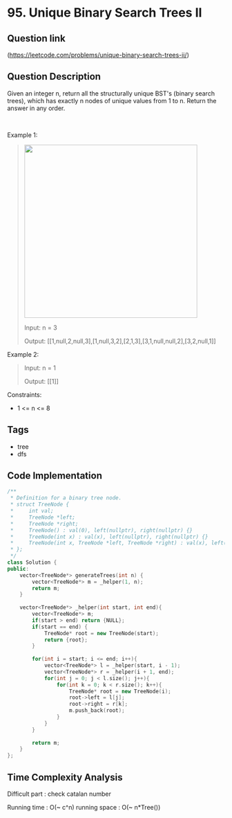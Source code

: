 # 95. Unique Binary Search Trees II

## Question link
(https://leetcode.com/problems/unique-binary-search-trees-ii/)

## Question Description
Given an integer n, return all the structurally unique BST's (binary search trees), which has exactly n nodes of unique values from 1 to n. Return the answer in any order.

<br/>

Example 1:
> <img src="https://assets.leetcode.com/uploads/2021/01/18/uniquebstn3.jpg" width="400" />
>
> Input: n = 3
> 
> Output: [[1,null,2,null,3],[1,null,3,2],[2,1,3],[3,1,null,null,2],[3,2,null,1]]

Example 2:
> Input: n = 1
>
> Output: [[1]]

Constraints:
- 1 <= n <= 8

## Tags
- tree
- dfs

## Code Implementation
```c++
/**
 * Definition for a binary tree node.
 * struct TreeNode {
 *     int val;
 *     TreeNode *left;
 *     TreeNode *right;
 *     TreeNode() : val(0), left(nullptr), right(nullptr) {}
 *     TreeNode(int x) : val(x), left(nullptr), right(nullptr) {}
 *     TreeNode(int x, TreeNode *left, TreeNode *right) : val(x), left(left), right(right) {}
 * };
 */
class Solution {
public:
    vector<TreeNode*> generateTrees(int n) {
        vector<TreeNode*> m = _helper(1, n);
        return m;
    }
    
    vector<TreeNode*> _helper(int start, int end){
        vector<TreeNode*> m;
        if(start > end) return {NULL};
        if(start == end) {
            TreeNode* root = new TreeNode(start);
            return {root};
        }
        
        for(int i = start; i <= end; i++){
            vector<TreeNode*> l = _helper(start, i - 1);
            vector<TreeNode*> r = _helper(i + 1, end);
            for(int j = 0; j < l.size(); j++){
                for(int k = 0; k < r.size(); k++){
                    TreeNode* root = new TreeNode(i);
                    root->left = l[j];
                    root->right = r[k];
                    m.push_back(root);
                }
            }
        }
        
        return m;
    }
};
```

## Time Complexity Analysis
Difficult part : check catalan number 

Running time  : O(~ c^n)
running space : O(~ n*Tree())